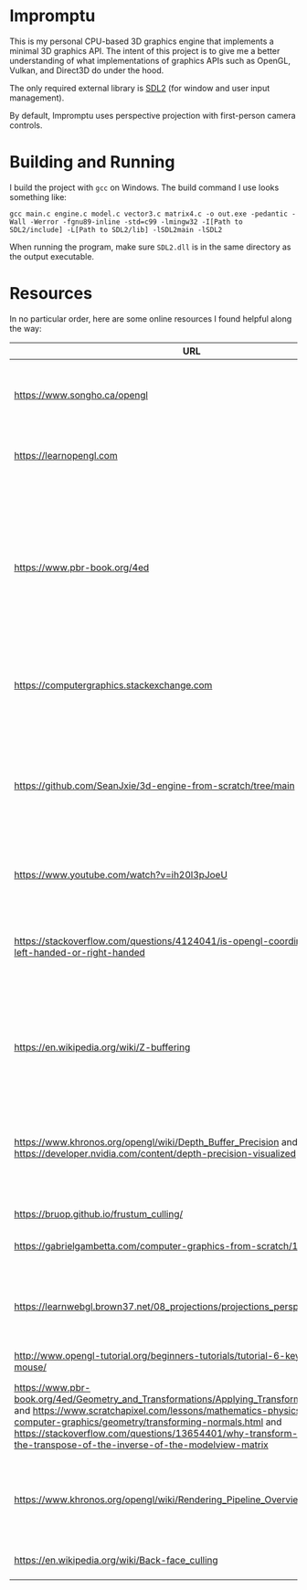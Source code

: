 # Impromptu

This is my personal CPU-based 3D graphics engine that implements a minimal 3D graphics API. The intent of this project is to give me a better understanding of what implementations of graphics APIs such as OpenGL, Vulkan, and Direct3D do under the hood.

The only required external library is [SDL2](https://github.com/libsdl-org/SDL) (for window and user input management).

By default, Impromptu uses perspective projection with first-person camera controls.

# Building and Running

I build the project with `gcc` on Windows. The build command I use looks something like:

```
gcc main.c engine.c model.c vector3.c matrix4.c -o out.exe -pedantic -Wall -Werror -fgnu89-inline -std=c99 -lmingw32 -I[Path to SDL2/include] -L[Path to SDL2/lib] -lSDL2main -lSDL2 
```

When running the program, make sure `SDL2.dll` is in the same directory as the output executable.

# Resources
In no particular order, here are some online resources I found helpful along the way:

|URL|Description|
|-|-|
|https://www.songho.ca/opengl|Detailed (occasionally math-heavy) explanations of OpenGL concepts. |
|https://learnopengl.com|General overview of OpenGL concepts.|
|https://www.pbr-book.org/4ed|Although this book is on physically based rendering of images via raytracing, it is very rigorous in it's explanations of coordinate spaces and transformations for 3D rendering in general.|
|https://computergraphics.stackexchange.com|A forum with expert answers for all things computer graphics.|
|https://github.com/SeanJxie/3d-engine-from-scratch/tree/main|An old project of mine. I had next to no linear algebra experience. Everything's a mess. Impromptu is a reattempt of what I had desired to build back then.|
|https://www.youtube.com/watch?v=ih20l3pJoeU|Tutorial I followed for the project above|
|https://stackoverflow.com/questions/4124041/is-opengl-coordinate-system-left-handed-or-right-handed|SO question about OpenGL's coordinate handedness. Impromptu uses only left-handed coordinate systems.|
|https://en.wikipedia.org/wiki/Z-buffering|The Z-culling section explains how the reverse "painter's algorithm" can be used to optimize Z-culling.|
|https://www.khronos.org/opengl/wiki/Depth_Buffer_Precision and https://developer.nvidia.com/content/depth-precision-visualized|OpenGL wiki and Nvidia article on depth buffer imprecision (and suggestions to improve precision).|
|https://bruop.github.io/frustum_culling/|Article on frustrum culling.|
|https://gabrielgambetta.com/computer-graphics-from-scratch/11-clipping.html|Article on triangle clipping.|
|https://learnwebgl.brown37.net/08_projections/projections_perspective.html|Nice interactive demonstration and derivation of the perspective projection matrix.|
|http://www.opengl-tutorial.org/beginners-tutorials/tutorial-6-keyboard-and-mouse/|First-person controls.|
|https://www.pbr-book.org/4ed/Geometry_and_Transformations/Applying_Transformations#Normals and https://www.scratchapixel.com/lessons/mathematics-physics-for-computer-graphics/geometry/transforming-normals.html and https://stackoverflow.com/questions/13654401/why-transform-normals-with-the-transpose-of-the-inverse-of-the-modelview-matrix|Text on why normals can not be treated as direction vectors when applying transformations.|
|https://www.khronos.org/opengl/wiki/Rendering_Pipeline_Overview|OpenGL wiki on the rendering pipeline. Impromptu aims to perform small vital stages of the pipeline.|
|https://en.wikipedia.org/wiki/Back-face_culling|Rundown on back-face culling|